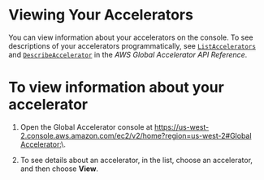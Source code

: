 # Viewing Your Accelerators<a name="about-accelerators.viewing"></a>

You can view information about your accelerators on the console\. To see descriptions of your accelerators programmatically, see [ `ListAccelerators`](https://docs.aws.amazon.com/global-accelerator/latest/api/API_ListAccelerators.html) and [ `DescribeAccelerator`](https://docs.aws.amazon.com/global-accelerator/latest/api/API_DescribeAccelerator.html) in the *AWS Global Accelerator API Reference*\.

# To view information about your accelerator

1. Open the Global Accelerator console at [ https://us\-west\-2\.console\.aws\.amazon\.com/ec2/v2/home?region=us\-west\-2\#Global Accelerator:](https://us-west-2.console.aws.amazon.com/ec2/v2/home?region=us-west-2#GlobalAccelerator:)\. 

1. To see details about an accelerator, in the list, choose an accelerator, and then choose **View**\.